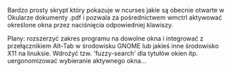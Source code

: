 Bardzo prosty skrypt który pokazuje w ncurses jakie są obecnie otwarte w Okularze dokumenty .pdf i pozwala za pośrednictwem wmctrl aktywować określone okna przez naciśnięcia odpowiedniej klawiszy.

Plany: rozszerzyć zakres programu na dowolne okna i integrować z przełącznikiem Alt-Tab w środowisku GNOME lub jakieś inne środowisko X11 na linuksie.
Wdrożyć tzw. 'fuzzy-search' dla tytułów okien itp. uergonomizować wybieranie aktywnego okna...
